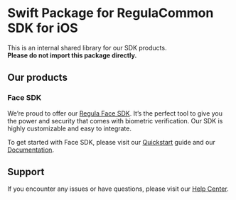 # Swift Package for RegulaCommon SDK for iOS

This is an internal shared library for our SDK products.  
**Please do not import this package directly.**

## Our products

### Face SDK
We’re proud to offer our [Regula Face SDK](https://mobile.regulaforensics.com/biometric-verification). It’s the perfect tool to give you the power and security that comes with biometric verification. Our SDK is highly customizable and easy to integrate.

To get started with Face SDK, please visit our [Quickstart](https://docs.regulaforensics.com/face-sdk/getting-started/quickstart) guide and our [Documentation](https://docs.regulaforensics.com/face-sdk/).

## Support

If you encounter any issues or have questions, please visit our [Help Center](https://support.regulaforensics.com/hc/en-us).